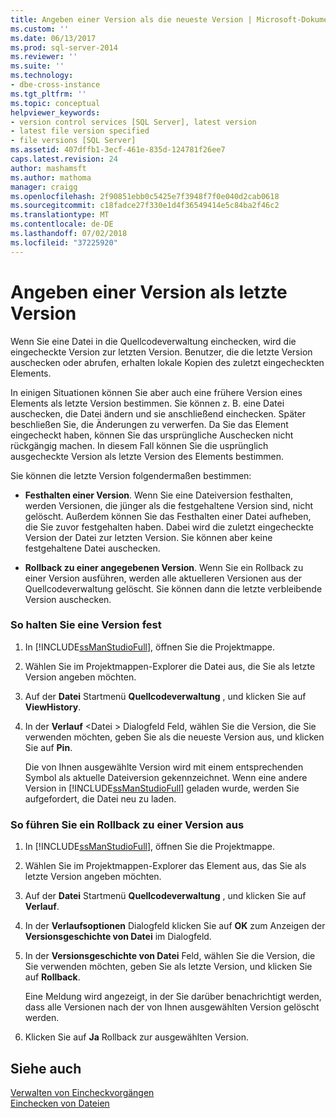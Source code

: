 ```yaml
---
title: Angeben einer Version als die neueste Version | Microsoft-Dokumentation
ms.custom: ''
ms.date: 06/13/2017
ms.prod: sql-server-2014
ms.reviewer: ''
ms.suite: ''
ms.technology:
- dbe-cross-instance
ms.tgt_pltfrm: ''
ms.topic: conceptual
helpviewer_keywords:
- version control services [SQL Server], latest version
- latest file version specified
- file versions [SQL Server]
ms.assetid: 407dffb1-3ecf-461e-835d-124781f26ee7
caps.latest.revision: 24
author: mashamsft
ms.author: mathoma
manager: craigg
ms.openlocfilehash: 2f90851ebb0c5425e7f3948f7f0e040d2cab0618
ms.sourcegitcommit: c18fadce27f330e1d4f36549414e5c84ba2f46c2
ms.translationtype: MT
ms.contentlocale: de-DE
ms.lasthandoff: 07/02/2018
ms.locfileid: "37225920"
---
```

# <a name="specify-a-version-as-the-latest-version"></a>Angeben einer Version als letzte Version
  Wenn Sie eine Datei in die Quellcodeverwaltung einchecken, wird die eingecheckte Version zur letzten Version. Benutzer, die die letzte Version auschecken oder abrufen, erhalten lokale Kopien des zuletzt eingecheckten Elements.  
  
 In einigen Situationen können Sie aber auch eine frühere Version eines Elements als letzte Version bestimmen. Sie können z. B. eine Datei auschecken, die Datei ändern und sie anschließend einchecken. Später beschließen Sie, die Änderungen zu verwerfen. Da Sie das Element eingecheckt haben, können Sie das ursprüngliche Auschecken nicht rückgängig machen. In diesem Fall können Sie die usprünglich ausgecheckte Version als letzte Version des Elements bestimmen.  
  
 Sie können die letzte Version folgendermaßen bestimmen:  
  
-   **Festhalten einer Version**. Wenn Sie eine Dateiversion festhalten, werden Versionen, die jünger als die festgehaltene Version sind, nicht gelöscht. Außerdem können Sie das Festhalten einer Datei aufheben, die Sie zuvor festgehalten haben. Dabei wird die zuletzt eingecheckte Version der Datei zur letzten Version. Sie können aber keine festgehaltene Datei auschecken.  
  
-   **Rollback zu einer angegebenen Version**. Wenn Sie ein Rollback zu einer Version ausführen, werden alle aktuelleren Versionen aus der Quellcodeverwaltung gelöscht. Sie können dann die letzte verbleibende Version auschecken.  
  
### <a name="to-pin-a-version"></a>So halten Sie eine Version fest  
  
1.  In [!INCLUDE[ssManStudioFull](../includes/ssmanstudiofull-md.md)], öffnen Sie die Projektmappe.  
  
2.  Wählen Sie im Projektmappen-Explorer die Datei aus, die Sie als letzte Version angeben möchten.  
  
3.  Auf der **Datei** Startmenü **Quellcodeverwaltung** , und klicken Sie auf **ViewHistory**.  
  
4.  In der **Verlauf** \<Datei > Dialogfeld Feld, wählen Sie die Version, die Sie verwenden möchten, geben Sie als die neueste Version aus, und klicken Sie auf **Pin**.  
  
     Die von Ihnen ausgewählte Version wird mit einem entsprechenden Symbol als aktuelle Dateiversion gekennzeichnet. Wenn eine andere Version in [!INCLUDE[ssManStudioFull](../includes/ssmanstudiofull-md.md)] geladen wurde, werden Sie aufgefordert, die Datei neu zu laden.  
  
### <a name="to-roll-back-to-a-version"></a>So führen Sie ein Rollback zu einer Version aus  
  
1.  In [!INCLUDE[ssManStudioFull](../includes/ssmanstudiofull-md.md)], öffnen Sie die Projektmappe.  
  
2.  Wählen Sie im Projektmappen-Explorer das Element aus, das Sie als letzte Version angeben möchten.  
  
3.  Auf der **Datei** Startmenü **Quellcodeverwaltung** , und klicken Sie auf **Verlauf**.  
  
4.  In der **Verlaufsoptionen** Dialogfeld klicken Sie auf **OK** zum Anzeigen der **Versionsgeschichte von Datei** im Dialogfeld.  
  
5.  In der **Versionsgeschichte von Datei** Feld, wählen Sie die Version, die Sie verwenden möchten, geben Sie als letzte Version, und klicken Sie auf **Rollback**.  
  
     Eine Meldung wird angezeigt, in der Sie darüber benachrichtigt werden, dass alle Versionen nach der von Ihnen ausgewählten Version gelöscht werden.  
  
6.  Klicken Sie auf **Ja** Rollback zur ausgewählten Version.  
  
## <a name="see-also"></a>Siehe auch  
 [Verwalten von Eincheckvorgängen](../../2014/database-engine/manage-checkins.md)   
 [Einchecken von Dateien](../../2014/database-engine/check-in-files.md)  
  
  
